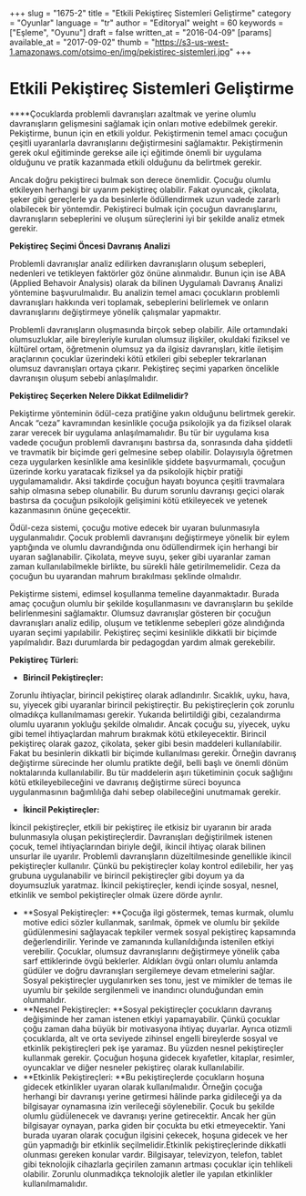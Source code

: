 +++
slug = "1675-2"
title = "Etkili Pekiştireç Sistemleri Geliştirme"
category = "Oyunlar"
language = "tr"
author = "Editoryal"
weight = 60
keywords = ["Eşleme", "Oyunu"]
draft = false
written_at = "2016-04-09"
[params]
available_at = "2017-09-02"
thumb = "https://s3-us-west-1.amazonaws.com/otsimo-en/img/pekistirec-sistemleri.jpg"
+++


# Etkili Pekiştireç Sistemleri Geliştirme

****Çocuklarda problemli davranışları azaltmak ve yerine olumlu davranışların gelişmesini sağlamak için onları motive edebilmek gerekir. Pekiştirme, bunun için en etkili yoldur. Pekiştirmenin temel amacı çocuğun çeşitli uyaranlarla davranışlarını değiştirmesini sağlamaktır. Pekiştirmenin gerek okul eğitiminde gerekse aile içi eğitimde önemli bir uygulama olduğunu ve pratik kazanmada etkili olduğunu da belirtmek gerekir.

Ancak doğru pekiştireci bulmak son derece önemlidir. Çocuğu olumlu etkileyen herhangi bir uyarım pekiştireç olabilir. Fakat oyuncak, çikolata, şeker gibi gereçlerle ya da besinlerle ödüllendirmek uzun vadede zararlı olabilecek bir yöntemdir. Pekiştireci bulmak için çocuğun davranışlarını, davranışların sebeplerini ve oluşum süreçlerini iyi bir şekilde analiz etmek gerekir.

**Pekiştireç Seçimi Öncesi Davranış Analizi**

Problemli davranışlar analiz edilirken davranışların oluşum sebepleri, nedenleri ve tetikleyen faktörler göz önüne alınmalıdır. Bunun için ise ABA (Applied Behavoir Analysis) olarak da bilinen Uygulamalı Davranış Analizi yöntemine başvurulmalıdır. Bu analizin temel amacı çocukların problemli davranışları hakkında veri toplamak, sebeplerini belirlemek ve onların davranışlarını değiştirmeye yönelik çalışmalar yapmaktır.

Problemli davranışların oluşmasında birçok sebep olabilir. Aile ortamındaki olumsuzluklar, aile bireyleriyle kurulan olumsuz ilişkiler, okuldaki fiziksel ve kültürel ortam, öğretmenin olumsuz ya da ilgisiz davranışları, kitle iletişim araçlarının çocuklar üzerindeki kötü etkileri gibi sebepler tekrarlanan olumsuz davranışları ortaya çıkarır. Pekiştireç seçimi yaparken öncelikle davranışın oluşum sebebi anlaşılmalıdır.

**Pekiştireç Seçerken Nelere Dikkat Edilmelidir?**

Pekiştirme yönteminin ödül-ceza pratiğine yakın olduğunu belirtmek gerekir. Ancak “ceza” kavramından kesinlikle çocuğa psikolojik ya da fiziksel olarak zarar verecek bir uygulama anlaşılmamalıdır. Bu tür bir uygulama kısa vadede çocuğun problemli davranışını bastırsa da, sonrasında daha şiddetli ve travmatik bir biçimde geri gelmesine sebep olabilir. Dolayısıyla öğretmen ceza uygularken kesinlikle ama kesinlikle şiddete başvurmamalı, çocuğun üzerinde korku yaratacak fiziksel ya da psikolojik hiçbir pratiği uygulamamalıdır. Aksi takdirde çocuğun hayatı boyunca çeşitli travmalara sahip olmasına sebep olunabilir. Bu durum sorunlu davranışı geçici olarak bastırsa da çocuğun psikolojik gelişimini kötü etkileyecek ve yetenek kazanmasının önüne geçecektir.

Ödül-ceza sistemi, çocuğu motive edecek bir uyaran bulunmasıyla uygulanmalıdır. Çocuk problemli davranışını değiştirmeye yönelik bir eylem yaptığında ve olumlu davrandığında onu ödüllendirmek için herhangi bir uyaran sağlanabilir. Çikolata, meyve suyu, şeker gibi uyaranlar zaman zaman kullanılabilmekle birlikte, bu sürekli hâle getirilmemelidir. Ceza da çocuğun bu uyarandan mahrum bırakılması şeklinde olmalıdır.

Pekiştirme sistemi, edimsel koşullanma temeline dayanmaktadır. Burada amaç çocuğun olumlu bir şekilde koşullanmasını ve davranışların bu şekilde belirlenmesini sağlamaktır. Olumsuz davranışlar gösteren bir çocuğun davranışları analiz edilip, oluşum ve tetiklenme sebepleri göze alındığında uyaran seçimi yapılabilir. Pekiştireç seçimi kesinlikle dikkatli bir biçimde yapılmalıdır. Bazı durumlarda bir pedagogdan yardım almak gerekebilir.

**Pekiştireç Türleri:**

  * **Birincil Pekiştireçler:**

Zorunlu ihtiyaçlar, birincil pekiştireç olarak adlandırılır. Sıcaklık, uyku, hava, su, yiyecek gibi uyaranlar birincil pekiştireçtir. Bu pekiştireçlerin çok zorunlu olmadıkça kullanılmaması gerekir. Yukarıda belirtildiği gibi, cezalandırma olumlu uyaranın yokluğu şekilde olmalıdır. Ancak çocuğu su, yiyecek, uyku gibi temel ihtiyaçlardan mahrum bırakmak kötü etkileyecektir. Birincil pekiştireç olarak gazoz, çikolata, şeker gibi besin maddeleri kullanılabilir. Fakat bu besinlerin dikkatli bir biçimde kullanılması gerekir. Örneğin davranış değiştirme sürecinde her olumlu pratikte değil, belli başlı ve önemli dönüm noktalarında kullanılabilir. Bu tür maddelerin aşırı tüketiminin çocuk sağlığını kötü etkileyebileceğini ve davranış değiştirme süreci boyunca uygulanmasının bağımlılığa dahi sebep olabileceğini unutmamak gerekir.

  * **İkincil Pekiştireçler:**

İkincil pekiştireçler, etkili bir pekiştireç ile etkisiz bir uyaranın bir arada bulunmasıyla oluşan pekiştireçlerdir. Davranışları değiştirilmek istenen çocuk, temel ihtiyaçlarından biriyle değil, ikincil ihtiyaç olarak bilinen unsurlar ile uyarılır. Problemli davranışların düzeltilmesinde genellikle ikincil pekiştireçler kullanılır. Çünkü bu pekiştireçler kolay kontrol edilebilir, her yaş grubuna uygulanabilir ve birincil pekiştireçler gibi doyum ya da doyumsuzluk yaratmaz. İkincil pekiştireçler, kendi içinde sosyal, nesnel, etkinlik ve sembol pekiştireçler olmak üzere dörde ayrılır.

  * **Sosyal Pekiştireçler: **Çocuğa ilgi göstermek, temas kurmak, olumlu motive edici sözler kullanmak, sarılmak, öpmek ve olumlu bir şekilde güdülenmesini sağlayacak tepkiler vermek sosyal pekiştireç kapsamında değerlendirilir. Yerinde ve zamanında kullanıldığında istenilen etkiyi verebilir. Çocuklar, olumsuz davranışlarını değiştirmeye yönelik çaba sarf ettiklerinde övgü beklerler. Aldıkları övgü onları olumlu anlamda güdüler ve doğru davranışları sergilemeye devam etmelerini sağlar. Sosyal pekiştireçler uygulanırken ses tonu, jest ve mimikler de temas ile uyumlu bir şekilde sergilenmeli ve inandırıcı olunduğundan emin olunmalıdır.
  * **Nesnel Pekiştireçler: **Sosyal pekiştireçler çocukların davranış değişiminde her zaman istenen etkiyi yapamayabilir. Çünkü çocuklar çoğu zaman daha büyük bir motivasyona ihtiyaç duyarlar. Ayrıca otizmli çocuklarda, alt ve orta seviyede zihinsel engelli bireylerde sosyal ve etkinlik pekiştireçleri pek işe yaramaz. Bu yüzden nesnel pekiştireçler kullanmak gerekir. Çocuğun hoşuna gidecek kıyafetler, kitaplar, resimler, oyuncaklar ve diğer nesneler pekiştireç olarak kullanılabilir.
  * **Etkinlik Pekiştireçleri: **Bu pekiştireçlerde çocukların hoşuna gidecek etkinlikler uyaran olarak kullanılmalıdır. Örneğin çocuğa herhangi bir davranışı yerine getirmesi hâlinde parka gidileceği ya da bilgisayar oynamasına izin verileceği söylenebilir. Çocuk bu şekilde olumlu güdülenecek ve davranışı yerine getirecektir. Ancak her gün bilgisayar oynayan, parka giden bir çocukta bu etki etmeyecektir. Yani burada uyaran olarak çocuğun ilgisini çekecek, hoşuna gidecek ve her gün yapmadığı bir etkinlik seçilmelidir.Etkinlik pekiştireçlerinde dikkatli olunması gereken konular vardır. Bilgisayar, televizyon, telefon, tablet gibi teknolojik cihazlarla geçirilen zamanın artması çocuklar için tehlikeli olabilir. Zorunlu olunmadıkça teknolojik aletler ile yapılan etkinlikler kullanılmamalıdır.
